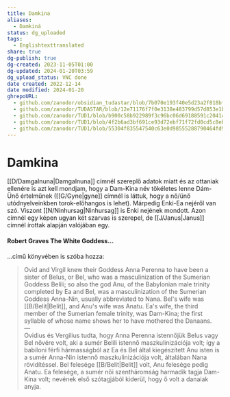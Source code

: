 ```yaml
---
title: Damkina
aliases:
  - Damkiná
status: dg_uploaded
tags:
  - Englishtexttranslated
share: true
dg-publish: true
dg-created: 2023-11-05T01:00
dg-updated: 2024-01-20T03:59
dg_upload_status: VNC done
date created: 2022-12-14
date modified: 2024-01-20
ghrepoURL:
  - github.com/zanodor/obsidian_tudastar/blob/7b070e193f40e5d23a2f818bf803593fb05aaed9/D/Damkina.md
  - github.com/zanodor/TUDASTAR/blob/12e71176f7f0e3138e483799d57d853e1bed8a4e/D/Damkina.md
  - github.com/zanodor/TUD1/blob/b900c58b922989f3c96bc06d69188591c2041c82/D/Damkina.md
  - github.com/zanodor/TUD1/blob/4f2b6ad3bf691ce93d72ebf71f72fd0cd5c8eb69/D/Damkina.md
  - github.com/zanodor/TUD1/blob/55304f835547540c63e0d98555288790464fd9e2/D/Damkina.md
---
```


# Damkina

[[D/Damgalnuna\|Damgalnuna]] címnél szereplő adatok miatt és az ottaniak ellenére is azt kell mondjam, hogy a Dam-Kina név tökéletes lenne Dám-Ünő értelműnek ([[G/Gyne\|gyne]] címnél is láttuk, hogy a nő/ünő utódnyelveinkben torok-előhangos is lehet). Márpedig Enki-Ea nejéről van szó. Viszont [[N/Ninhursag\|Ninhursag]] is Enki nejének mondott. Azon címnél egy képen ugyan két szarvas is szerepel, de [[J/Janus\|Janus]] címnél írottak alapján valójában egy.  

#### Robert Graves The White Goddess...

...című könyvében is szóba hozza:  
> Ovid and Virgil knew their Goddess Anna Perenna to have been a sister of Belus, or Bel, who was a masculinization of the Sumerian Goddess Belili; so also the god Anu, of the Babylonian male trinity completed by Ea and Bel, was a masculinization of the Sumerian Goddess Anna-Nin, usually abbreviated to Nana. Bel's wife was [[B/Belit\|Belit]], and Anu's wife was Anatu. Ea's wife, the third member of the Sumerian female trinity, was Dam-Kina; the first syllable of whose name shows her to have mothered the Danaans.  
> —  
> Ovidius és Vergilius tudta, hogy Anna Perenna istennőjük Belus vagy Bel nővére volt, aki a sumér Belili istennő maszkulinizációja volt; így a babiloni férfi hármasságból az Ea és Bel által kiegészített Anu isten is a sumér Anna-Nin istennő maszkulinizációja volt, általában Nana rövidítéssel. Bel felesége [[B/Belit\|Belit]] volt, Anu felesége pedig Anatu. Ea felesége, a sumér női szentháromság harmadik tagja Dam-Kina volt; nevének első szótagjából kiderül, hogy ő volt a danaiak anyja.  